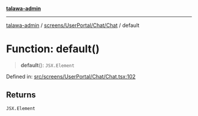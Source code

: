 [**talawa-admin**](../../../../../README.md)

***

[talawa-admin](../../../../../README.md) / [screens/UserPortal/Chat/Chat](../README.md) / default

# Function: default()

> **default**(): `JSX.Element`

Defined in: [src/screens/UserPortal/Chat/Chat.tsx:102](https://github.com/gautam-divyanshu/talawa-admin/blob/2490b2ea9583ec972ca984b1d93932def1c9f92b/src/screens/UserPortal/Chat/Chat.tsx#L102)

## Returns

`JSX.Element`
